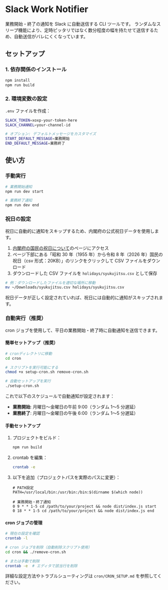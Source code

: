 # Slack Work Notifier

業務開始・終了の通知を Slack に自動送信する CLI ツールです。
ランダムなスリープ機能により、定時ピッタリではなく数分程度の幅を持たせて送信するため、自動送信がバレにくくなっています。

## セットアップ

### 1. 依存関係のインストール

```bash
npm install
npm run build
```

### 2. 環境変数の設定

`.env` ファイルを作成：

```bash
SLACK_TOKEN=xoxp-your-token-here
SLACK_CHANNEL=your-channel-id

# オプション: デフォルトメッセージをカスタマイズ
START_DEFAULT_MESSAGE=業務開始
END_DEFAULT_MESSAGE=業務終了
```

## 使い方

### 手動実行

```bash
# 業務開始通知
npm run dev start

# 業務終了通知
npm run dev end
```

### 祝日の設定

祝日に自動的に通知をスキップするため、内閣府の公式祝日データを使用します。

1. [内閣府の国民の祝日について](https://www8.cao.go.jp/chosei/shukujitsu/gaiyou.html)のページにアクセス
2. ページ下部にある「昭和 30 年（1955 年）から令和 8 年（2026 年）国民の祝日（csv 形式：20KB）」のリンクをクリックして CSV ファイルをダウンロード
3. ダウンロードした CSV ファイルを `holidays/syukujitsu.csv` として保存

```bash
# 例：ダウンロードしたファイルを適切な場所に移動
mv ~/Downloads/syukujitsu.csv holidays/syukujitsu.csv
```

祝日データが正しく設定されていれば、祝日には自動的に通知がスキップされます。

### 自動実行（推奨）

cron ジョブを使用して、平日の業務開始・終了時に自動通知を送信できます。

#### 簡単セットアップ（推奨）

```bash
# cronディレクトリに移動
cd cron

# スクリプトを実行可能にする
chmod +x setup-cron.sh remove-cron.sh

# 自動セットアップを実行
./setup-cron.sh
```

これで以下のスケジュールで自動通知が設定されます：

- **業務開始**: 月曜日〜金曜日の午前 9:00（ランダム 1〜5 分遅延）
- **業務終了**: 月曜日〜金曜日の午後 6:00（ランダム 1〜5 分遅延）

#### 手動セットアップ

1. プロジェクトをビルド：

   ```bash
   npm run build
   ```

2. crontab を編集：

   ```bash
   crontab -e
   ```

3. 以下を追加（プロジェクトパスを実際のパスに変更）：

   ```cron
   # PATH設定
   PATH=/usr/local/bin:/usr/bin:/bin:$(dirname $(which node))

   # 業務開始・終了通知
   0 9 * * 1-5 cd /path/to/your/project && node dist/index.js start
   0 18 * * 1-5 cd /path/to/your/project && node dist/index.js end
   ```

#### cron ジョブの管理

```bash
# 現在の設定を確認
crontab -l

# cron ジョブを削除（自動削除スクリプト使用）
cd cron && ./remove-cron.sh

# または手動で削除
crontab -e  # エディタで該当行を削除
```

詳細な設定方法やトラブルシューティングは `cron/CRON_SETUP.md` を参照してください。
